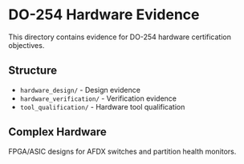 # DO-254 Hardware Evidence

This directory contains evidence for DO-254 hardware certification objectives.

## Structure

- `hardware_design/` - Design evidence
- `hardware_verification/` - Verification evidence
- `tool_qualification/` - Hardware tool qualification

## Complex Hardware

FPGA/ASIC designs for AFDX switches and partition health monitors.
